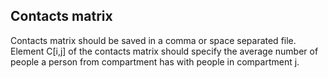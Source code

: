 Contacts matrix
---------------

Contacts matrix should be saved in a comma or space separated file. Element C[i,j]
of the contacts matrix should specify the average number of people a person
from compartment has with people in compartment j.
